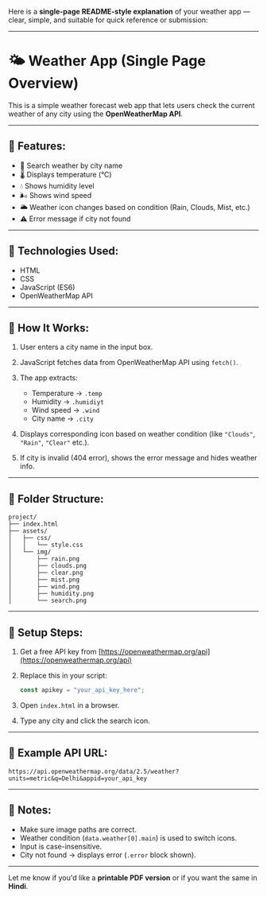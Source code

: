 Here is a **single-page README-style explanation** of your weather app — clear, simple, and suitable for quick reference or submission:

---

# 🌤️ Weather App (Single Page Overview)

This is a simple weather forecast web app that lets users check the current weather of any city using the **OpenWeatherMap API**.

---

## 🔹 Features:

* 🌆 Search weather by city name
* 🌡️ Displays temperature (°C)
* 💧 Shows humidity level
* 🌬️ Shows wind speed
* 🌥️ Weather icon changes based on condition (Rain, Clouds, Mist, etc.)
* ⚠️ Error message if city not found

---

## 🔹 Technologies Used:

* HTML
* CSS
* JavaScript (ES6)
* OpenWeatherMap API

---

## 🔹 How It Works:

1. User enters a city name in the input box.
2. JavaScript fetches data from OpenWeatherMap API using `fetch()`.
3. The app extracts:

   * Temperature → `.temp`
   * Humidity → `.humidiyt`
   * Wind speed → `.wind`
   * City name → `.city`
4. Displays corresponding icon based on weather condition (like `"Clouds"`, `"Rain"`, `"Clear"` etc.).
5. If city is invalid (404 error), shows the error message and hides weather info.

---

## 🔹 Folder Structure:

```
project/
├── index.html
├── assets/
│   ├── css/
│   │   └── style.css
│   └── img/
│       ├── rain.png
│       ├── clouds.png
│       ├── clear.png
│       ├── mist.png
│       ├── wind.png
│       ├── humidity.png
│       └── search.png
```

---

## 🔹 Setup Steps:

1. Get a free API key from [https://openweathermap.org/api](https://openweathermap.org/api)
2. Replace this in your script:

   ```js
   const apikey = "your_api_key_here";
   ```
3. Open `index.html` in a browser.
4. Type any city and click the search icon.

---

## 🔹 Example API URL:

```
https://api.openweathermap.org/data/2.5/weather?units=metric&q=Delhi&appid=your_api_key
```

---

## 🔹 Notes:

* Make sure image paths are correct.
* Weather condition (`data.weather[0].main`) is used to switch icons.
* Input is case-insensitive.
* City not found → displays error (`.error` block shown).

---

Let me know if you'd like a **printable PDF version** or if you want the same in **Hindi**.
